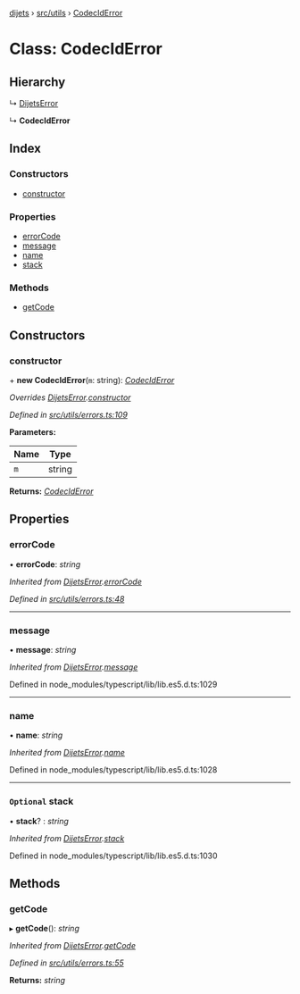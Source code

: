 [dijets](../README.md) › [src/utils](../modules/src_utils.md) › [CodecIdError](src_utils.codeciderror.md)

# Class: CodecIdError

## Hierarchy

  ↳ [DijetsError](src_utils.dijetserror.md)

  ↳ **CodecIdError**

## Index

### Constructors

* [constructor](src_utils.codeciderror.md#constructor)

### Properties

* [errorCode](src_utils.codeciderror.md#errorcode)
* [message](src_utils.codeciderror.md#message)
* [name](src_utils.codeciderror.md#name)
* [stack](src_utils.codeciderror.md#optional-stack)

### Methods

* [getCode](src_utils.codeciderror.md#getcode)

## Constructors

###  constructor

\+ **new CodecIdError**(`m`: string): *[CodecIdError](src_utils.codeciderror.md)*

*Overrides [DijetsError](src_utils.dijetserror.md).[constructor](src_utils.dijetserror.md#constructor)*

*Defined in [src/utils/errors.ts:109](https://github.com/Dijets-Inc/dijetsjs/blob/ca67b81/src/utils/errors.ts#L109)*

**Parameters:**

Name | Type |
------ | ------ |
`m` | string |

**Returns:** *[CodecIdError](src_utils.codeciderror.md)*

## Properties

###  errorCode

• **errorCode**: *string*

*Inherited from [DijetsError](src_utils.dijetserror.md).[errorCode](src_utils.dijetserror.md#errorcode)*

*Defined in [src/utils/errors.ts:48](https://github.com/Dijets-Inc/dijetsjs/blob/ca67b81/src/utils/errors.ts#L48)*

___

###  message

• **message**: *string*

*Inherited from [DijetsError](src_utils.dijetserror.md).[message](src_utils.dijetserror.md#message)*

Defined in node_modules/typescript/lib/lib.es5.d.ts:1029

___

###  name

• **name**: *string*

*Inherited from [DijetsError](src_utils.dijetserror.md).[name](src_utils.dijetserror.md#name)*

Defined in node_modules/typescript/lib/lib.es5.d.ts:1028

___

### `Optional` stack

• **stack**? : *string*

*Inherited from [DijetsError](src_utils.dijetserror.md).[stack](src_utils.dijetserror.md#optional-stack)*

Defined in node_modules/typescript/lib/lib.es5.d.ts:1030

## Methods

###  getCode

▸ **getCode**(): *string*

*Inherited from [DijetsError](src_utils.dijetserror.md).[getCode](src_utils.dijetserror.md#getcode)*

*Defined in [src/utils/errors.ts:55](https://github.com/Dijets-Inc/dijetsjs/blob/ca67b81/src/utils/errors.ts#L55)*

**Returns:** *string*
